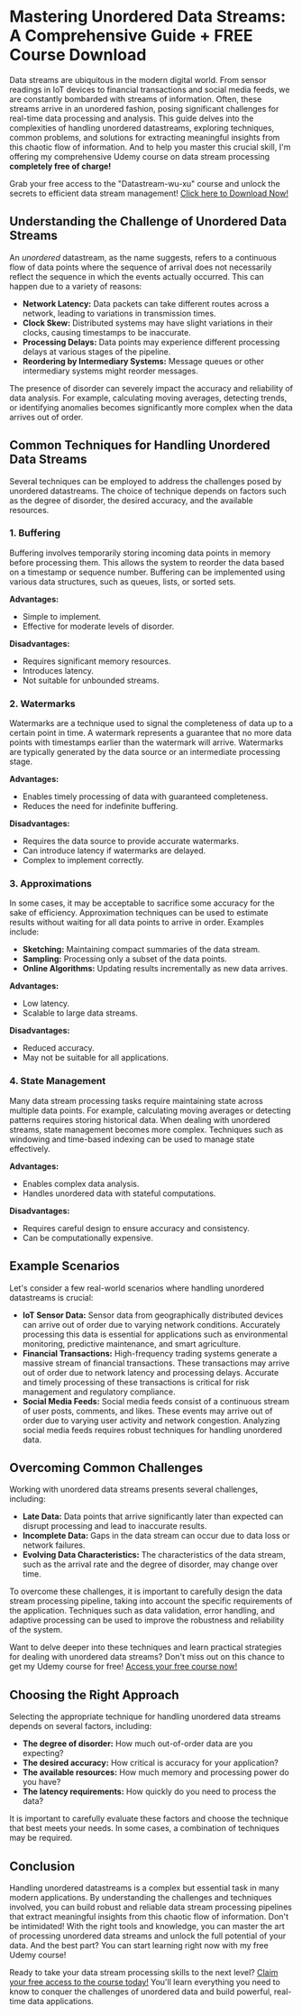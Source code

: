# Mastering Unordered Data Streams: A Comprehensive Guide + FREE Course Download

Data streams are ubiquitous in the modern digital world. From sensor readings in IoT devices to financial transactions and social media feeds, we are constantly bombarded with streams of information. Often, these streams arrive in an unordered fashion, posing significant challenges for real-time data processing and analysis. This guide delves into the complexities of handling unordered datastreams, exploring techniques, common problems, and solutions for extracting meaningful insights from this chaotic flow of information. And to help you master this crucial skill, I'm offering my comprehensive Udemy course on data stream processing **completely free of charge!**

Grab your free access to the "Datastream-wu-xu" course and unlock the secrets to efficient data stream management! [Click here to Download Now!](https://udemywork.com/datastream-wu-xu)

## Understanding the Challenge of Unordered Data Streams

An *unordered* datastream, as the name suggests, refers to a continuous flow of data points where the sequence of arrival does not necessarily reflect the sequence in which the events actually occurred. This can happen due to a variety of reasons:

*   **Network Latency:** Data packets can take different routes across a network, leading to variations in transmission times.
*   **Clock Skew:** Distributed systems may have slight variations in their clocks, causing timestamps to be inaccurate.
*   **Processing Delays:** Data points may experience different processing delays at various stages of the pipeline.
*   **Reordering by Intermediary Systems:** Message queues or other intermediary systems might reorder messages.

The presence of disorder can severely impact the accuracy and reliability of data analysis. For example, calculating moving averages, detecting trends, or identifying anomalies becomes significantly more complex when the data arrives out of order.

## Common Techniques for Handling Unordered Data Streams

Several techniques can be employed to address the challenges posed by unordered datastreams. The choice of technique depends on factors such as the degree of disorder, the desired accuracy, and the available resources.

### 1. Buffering

Buffering involves temporarily storing incoming data points in memory before processing them. This allows the system to reorder the data based on a timestamp or sequence number. Buffering can be implemented using various data structures, such as queues, lists, or sorted sets.

**Advantages:**

*   Simple to implement.
*   Effective for moderate levels of disorder.

**Disadvantages:**

*   Requires significant memory resources.
*   Introduces latency.
*   Not suitable for unbounded streams.

### 2. Watermarks

Watermarks are a technique used to signal the completeness of data up to a certain point in time. A watermark represents a guarantee that no more data points with timestamps earlier than the watermark will arrive. Watermarks are typically generated by the data source or an intermediate processing stage.

**Advantages:**

*   Enables timely processing of data with guaranteed completeness.
*   Reduces the need for indefinite buffering.

**Disadvantages:**

*   Requires the data source to provide accurate watermarks.
*   Can introduce latency if watermarks are delayed.
*   Complex to implement correctly.

### 3. Approximations

In some cases, it may be acceptable to sacrifice some accuracy for the sake of efficiency. Approximation techniques can be used to estimate results without waiting for all data points to arrive in order. Examples include:

*   **Sketching:** Maintaining compact summaries of the data stream.
*   **Sampling:** Processing only a subset of the data points.
*   **Online Algorithms:** Updating results incrementally as new data arrives.

**Advantages:**

*   Low latency.
*   Scalable to large data streams.

**Disadvantages:**

*   Reduced accuracy.
*   May not be suitable for all applications.

### 4. State Management

Many data stream processing tasks require maintaining state across multiple data points. For example, calculating moving averages or detecting patterns requires storing historical data. When dealing with unordered streams, state management becomes more complex. Techniques such as windowing and time-based indexing can be used to manage state effectively.

**Advantages:**

*   Enables complex data analysis.
*   Handles unordered data with stateful computations.

**Disadvantages:**

*   Requires careful design to ensure accuracy and consistency.
*   Can be computationally expensive.

## Example Scenarios

Let's consider a few real-world scenarios where handling unordered datastreams is crucial:

*   **IoT Sensor Data:** Sensor data from geographically distributed devices can arrive out of order due to varying network conditions. Accurately processing this data is essential for applications such as environmental monitoring, predictive maintenance, and smart agriculture.
*   **Financial Transactions:** High-frequency trading systems generate a massive stream of financial transactions. These transactions may arrive out of order due to network latency and processing delays. Accurate and timely processing of these transactions is critical for risk management and regulatory compliance.
*   **Social Media Feeds:** Social media feeds consist of a continuous stream of user posts, comments, and likes. These events may arrive out of order due to varying user activity and network congestion. Analyzing social media feeds requires robust techniques for handling unordered data.

## Overcoming Common Challenges

Working with unordered data streams presents several challenges, including:

*   **Late Data:** Data points that arrive significantly later than expected can disrupt processing and lead to inaccurate results.
*   **Incomplete Data:** Gaps in the data stream can occur due to data loss or network failures.
*   **Evolving Data Characteristics:** The characteristics of the data stream, such as the arrival rate and the degree of disorder, may change over time.

To overcome these challenges, it is important to carefully design the data stream processing pipeline, taking into account the specific requirements of the application. Techniques such as data validation, error handling, and adaptive processing can be used to improve the robustness and reliability of the system.

Want to delve deeper into these techniques and learn practical strategies for dealing with unordered data streams? Don't miss out on this chance to get my Udemy course for free! [Access your free course now!](https://udemywork.com/datastream-wu-xu)

## Choosing the Right Approach

Selecting the appropriate technique for handling unordered data streams depends on several factors, including:

*   **The degree of disorder:** How much out-of-order data are you expecting?
*   **The desired accuracy:** How critical is accuracy for your application?
*   **The available resources:** How much memory and processing power do you have?
*   **The latency requirements:** How quickly do you need to process the data?

It is important to carefully evaluate these factors and choose the technique that best meets your needs. In some cases, a combination of techniques may be required.

## Conclusion

Handling unordered datastreams is a complex but essential task in many modern applications. By understanding the challenges and techniques involved, you can build robust and reliable data stream processing pipelines that extract meaningful insights from this chaotic flow of information. Don't be intimidated! With the right tools and knowledge, you can master the art of processing unordered data streams and unlock the full potential of your data. And the best part? You can start learning right now with my free Udemy course!

Ready to take your data stream processing skills to the next level? [Claim your free access to the course today!](https://udemywork.com/datastream-wu-xu) You'll learn everything you need to know to conquer the challenges of unordered data and build powerful, real-time data applications.
